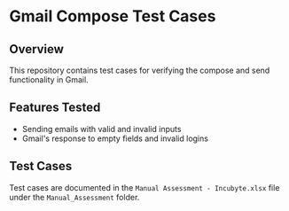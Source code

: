 # Gmail Compose Test Cases

## Overview
This repository contains test cases for verifying the compose and send functionality in Gmail.

## Features Tested
- Sending emails with valid and invalid inputs
- Gmail's response to empty fields and invalid logins

## Test Cases
Test cases are documented in the `Manual Assessment - Incubyte.xlsx` file under the `Manual_Assessment` folder.
